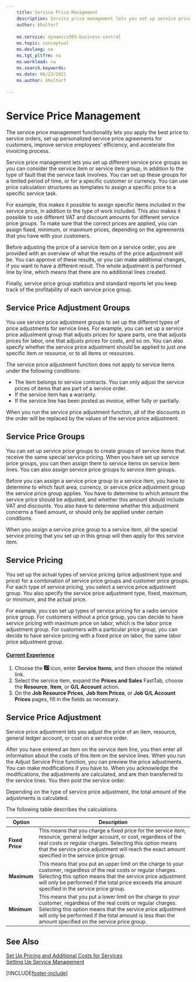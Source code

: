 ```yaml
---
    title: Service Price Management
    description: Service price management lets you set up service price groups, service pricing, service pricing adjustment and more.
    author: bholtorf

    ms.service: dynamics365-business-central
    ms.topic: conceptual
    ms.devlang: na
    ms.tgt_pltfrm: na
    ms.workload: na
    ms.search.keywords:
    ms.date: 06/23/2021
    ms.author: bholtorf

---
```

# Service Price Management
The service price management functionality lets you apply the best price to service orders, set up personalized service price agreements for customers, improve service employees' efficiency, and accelerate the invoicing process.  
  
Service price management lets you set up different service price groups so you can consider the service item or service item group, in addition to the type of fault that the service task involves. You can set up these groups for a limited period of time, or for a specific customer or currency. You can use price calculation structures as templates to assign a specific price to a specific service task.  
  
For example, this makes it possible to assign specific items included in the service price, in addition to the type of work included. This also makes it possible to use different VAT and discount amounts for different service price groups. To make sure that the correct prices are applied, you can assign fixed, minimum, or maximum prices, depending on the agreements that you have with your customers.  
  
Before adjusting the price of a service item on a service order, you are provided with an overview of what the results of the price adjustment will be. You can approve of these results, or you can make additional changes, if you want to have a different result. The whole adjustment is performed line by line, which means that there are no additional lines created.  
  
Finally, service price group statistics and standard reports let you keep track of the profitability of each service price group.  
  
## Service Price Adjustment Groups  
You use service price adjustment groups to set up the different types of price adjustments for service lines. For example, you can set up a service price adjustment group that adjusts prices for spare parts, one that adjusts prices for labor, one that adjusts prices for costs, and so on. You can also specify whether the service price adjustment should be applied to just one specific item or resource, or to all items or resources.  
  
The service price adjustment function does not apply to service items under the following conditions:

* The item belongs to service contracts. You can only adjust the service prices of items that are part of a service order. 
* If the service item has a warranty. 
* If the service line has been posted as invoice, either fully or partially.  
  
When you run the service price adjustment function, all of the discounts in the order will be replaced by the values of the service price adjustment.  
  
## Service Price Groups  
You can set up service price groups to create groups of service items that receive the same special service pricing. When you have set up service price groups, you can then assign them to service items on service item lines. You can also assign service price groups to service item groups.  
  
Before you can assign a service price group to a service item, you have to determine to which fault area, currency, or service price adjustment group the service price group applies. You have to determine to which amount the service price should be adjusted, and whether this amount should include VAT and discounts. You also have to determine whether this adjustment concerns a fixed amount, or should only be applied under certain conditions.  
  
When you assign a service price group to a service item, all the special service pricing that you set up in this group will then apply for this service item.  
  
## Service Pricing  
You set up the actual types of service pricing (price adjustment type and price) for a combination of service price groups and customer price groups. For each type of service pricing, you select a service price adjustment group. You also specify the service price adjustment type, fixed, maximum, or minimum, and the actual price.  
  
For example, you can set up types of service pricing for a radio service price group. For customers without a price group, you can decide to have service pricing with maximum price on labor, which is the labor price adjustment group. For customers with a particular price group, you can decide to have service pricing with a fixed price on labor, the same labor price adjustment group.  

#### [Current Experience](#tab/current-experience)
1. Choose the ![Lightbulb that opens the Tell Me feature.](media/ui-search/search_small.png "Tell me what you want to do") icon, enter **Service Items**, and then choose the related link.  
2. Select the service item, expand the **Prices and Sales** FastTab, choose the **Resource**, **Item**, or **G/L Account** action.
3. On the **Job Resource Prices**, **Job Item Prices**, or **Job G/L Account Prices** pages, fill in the fields as necessary.

  
## Service Price Adjustment  
Service price adjustment lets you adjust the price of an item, resource, general ledger account, or cost on a service order.  
  
After you have entered an item on the service item line, you then enter all information about the costs of this item on the service lines. When you run the Adjust Service Price function, you can preview the price adjustments. You can make modifications if you have to. When you acknowledge the modifications, the adjustments are calculated, and are then transferred to the service lines. You then post the service order.  
  
Depending on the type of service price adjustment, the total amount of the adjustments is calculated.  
  
The following table describes the calculations.  
  
|Option | Description |  
|----------------------------------|---------------------------------------|  
|**Fixed Price**|This means that you charge a fixed price for the service item, resource, general ledger account, or cost, regardless of the real costs or regular charges. Selecting this option means that the service price adjustment will reach the exact amount specified in the service price group.|  
|**Maximum**|This means that you put an upper limit on the charge to your customer, regardless of the real costs or regular charges. Selecting this option means that the service price adjustment will only be performed if the total price exceeds the amount specified in the service price group.|  
|**Minimum**|This means that you put a lower limit on the charge to your customer, regardless of the real costs or regular charges. Selecting this option means that the service price adjustment will only be performed if the total amount is less than the amount specified on the service price group.|  
  
## See Also  
[Set Up Pricing and Additional Costs for Services](service-how-setup-service-costs-pricing.md)  
[Setting Up Service Management](service-setup-service.md)  


[!INCLUDE[footer-include](includes/footer-banner.md)]